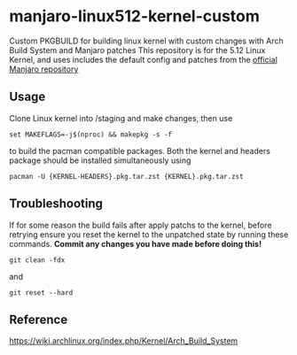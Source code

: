 # manjaro-linux512-kernel-custom
Custom PKGBUILD for building linux kernel with custom changes with Arch Build System and Manjaro patches
This repository is for the 5.12 Linux Kernel, and uses includes the default config and patches from the [official Manjaro repository](https://gitlab.manjaro.org/packages/core/linux512/-/tree/master)

## Usage
Clone Linux kernel into /staging and make changes, then use

```set MAKEFLAGS=-j$(nproc) && makepkg -s -f```

to build the pacman compatible packages. Both the kernel and headers package should be installed simultaneously using

```pacman -U {KERNEL-HEADERS}.pkg.tar.zst {KERNEL}.pkg.tar.zst ```

## Troubleshooting
If for some reason the build fails after apply patchs to the kernel, before retrying ensure you reset the kernel to the unpatched state by running these commands. **Commit any changes you have made before doing this!**

```git clean -fdx``` 

and

```git reset --hard```

## Reference
https://wiki.archlinux.org/index.php/Kernel/Arch_Build_System

